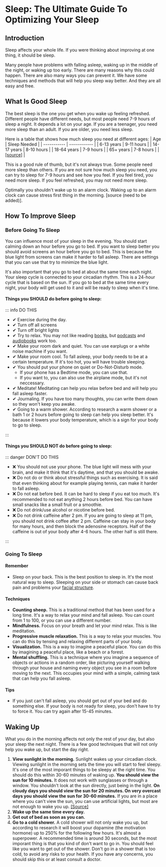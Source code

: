 # Sleep: The Ultimate Guide To Optimizing Your Sleep

## Introduction

Sleep affects your whole life. If you were thinking about improving at one thing, it should be sleep.

Many people have problems with falling asleep, waking up in the middle of the night, or waking up too early. There are many reasons why this could happen. There are also many ways you can prevent it. We have some techniques and methods that will help you sleep way better. And they are all easy and free.

## What Is Good Sleep

The best sleep is the one you get when you wake up feeling refreshed. Different people have different needs, but most people need 7-9 hours of sleep a night. It depends a lot on your age. If you are a teenager, you need more sleep than an adult. If you are older, you need less sleep.

Here is a table that shows how much sleep you need at different ages:
| Age | Sleep Needed |
| ----------- | ------------ |
| 6-13 years | 9-11 hours |
| 14-17 years | 8-10 hours |
| 18-64 years | 7-9 hours |
| 65+ years | 7-8 hours |
| [[source]](https://www.ncbi.nlm.nih.gov/pmc/articles/PMC6267703/) |

This is a good rule of thumb, but it's not always true. Some people need more sleep than others. If you are not sure how much sleep you need, you can try to sleep for 7-9 hours and see how you feel. If you feel tired, you need more sleep. If you feel refreshed, you may not need more sleep.

Optimally you shouldn't wake up to an alarm clock. Waking up to an alarm clock can cause stress first thing in the morning. [source (need to be added)].

## How To Improve Sleep

### Before Going To Sleep

You can influence most of your sleep in the evening. You should start calming down an hour before you go to bed. If you want to sleep better you should avoid screens an hour before you go to bed. This is because the blue light from screens can make it harder to fall asleep. There are settings that you can use that try to minimize the blue light.

It's also important that you go to bed at about the same time each night. Your sleep cycle is connected to your circadian rhythm. This is a 24-hour cycle that is based on the sun. If you go to bed at the same time every night, your body will get used to it and will be ready to sleep when it's time.

#### Things you SHOULD do before going to sleep:

::: info DO THIS

-   ✔ Exercise during the day.
-   ✔ Turn off all screens
-   ✔ Turn off bright lights
-   ✔ Try to relax. You may not like reading [books](/resources#books), but [podcasts](/resources#podcasts) and [audiobooks](/resources#books) work too.
-   ✔ Make your room dark and quiet. You can use earplugs or a white noise machine if you want.
-   ✔ Make your room cool. To fall asleep, your body needs to be at a certain temperature. If it's too hot, you will have trouble sleeping.
-   ✔ You should put your phone on quiet or Do-Not-Disturb mode.
    -   If your phone has a Bedtime mode, you can use that.
    -   If you want to, you can also use the airplane mode, but it's not neccessary.
-   ✔ Meditate! Meditating can help you relax before bed and will help you fall asleep faster.
-   ✔ Journaling. If you have too many thoughts, you can write them down so they won't keep you awake.
-   ✔ Going to a warm shower. According to research a warm shower or a bath 1 or 2 hours before going to sleep can help you sleep better. It's because it lowers your body temperature, which is a sign for your body to go to sleep.

:::

#### Things you SHOULD NOT do before going to sleep:

::: danger DON'T DO THIS

-   ❌ You should not use your phone. The blue light will mess with your brain, and make it think that it's daytime, and that you should be awake.
-   ❌ Do not do or think about stressful things such as exercising. It is said that even thinking about for example playing tennis, can make it harder to fall asleep.
-   ❌ Do not eat before bed. It can be hard to sleep if you eat too much. It's recommended to not eat anything 2 hours before bed. You can have small snacks like a small fruit or a smoothie.
-   ❌ Do not drink/use alcohol or nicotine before bed.
-   ❌ Do not drink caffeine after 2 pm. If you are going to sleep at 11 pm, you should not drink coffee after 2 pm. Caffeine can stay in your body for many hours, and then block the adenosine receptors. Half of the caffeine is out of your body after 4-6 hours. The other half is still there.

:::

### Going To Sleep

#### Remember

-   Sleep on your back. This is the best position to sleep in. It's the most natural way to sleep. Sleeping on your side or stomach can cause back pain and problems your [facial structure](https://pubmed.ncbi.nlm.nih.gov/25357025/).

#### Techniques

-   **Counting sheep.** This is a traditional method that has been used for a long time. It's a way to relax your mind and fall asleep. You can count from 1 to 100, or you can use a different number.
-   **Mindfulness.** Focus on your breath and let your mind relax. This is like meditation.
-   **Progressive muscle relaxation.** This is a way to relax your muscles. You can do this by tensing and relaxing different parts of your body.
-   **Visualization.** This is a way to imagine a peaceful place. You can do this by imagining a peaceful place, like a beach or a forest.
-   **Mental shuffling.** This is a technique where you imagine a sequence of objects or actions in a random order, like picturing yourself walking through your house and naming every object you see in a room before moving to the next. This occupies your mind with a simple, calming task that can help you fall asleep.

#### Tips

-   If you just can't fall asleep, you should get out of your bed and do something else. If your body is not ready for sleep, you don't have to try to force it. You can try again after 15-45 minutes.

## Waking Up

What you do in the morning affects not only the rest of your day, but also your sleep the next night. There is a few good techniques that will not only help you wake up, but start the day right.

1. **View sunlight in the morning.** Sunlight wakes up your circadian clock. Viewing sunlight in the morning sets the time you will start to feel sleepy. It's one of the most imporant things to be sleepy at the right time. You should do this within 30-60 minutes of waking up. **You should view the sun for 10 minutes.** It does not work with sunglasses or through a window. You shouldn't look at the sun directly, just being in the light. **On cloudy days you should view the sun for 20 minutes. On very overcast days you should view the sun for 30-60 minutes.** If you are in a place where you can't view the sun, you can use artificial lights, but most are not enough to wake you up. [[Source]](https://www.hubermanlab.com/newsletter/toolkit-for-sleep)
2. **Wake up the same time every day.**
3. **Get out of bed as soon as you can.**
4. **Go to a cold shower.** A cold shower will not only wake you up, but according to research it will boost your dopamine (the motivation hormone) up to 250% for the following few hours. It's almost a superpower. A recommended time is around 30 seconds, but the most imporant thing is that you kind of don't want to go in. You should feel like you want to get out of the shower. Don't go in a shower that is too cold, to avoid any risks to your health. If you have any concerns, you should skip this or at least consult a doctor.
